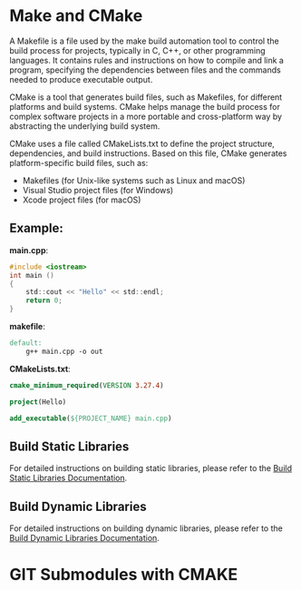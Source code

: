 # Make and CMake

A Makefile is a file used by the make build automation tool to control the build process for projects, typically in C, C++, or other programming languages. It contains rules and instructions on how to compile and link a program, specifying the dependencies between files and the commands needed to produce executable output.

CMake is a tool that generates build files, such as Makefiles, for different platforms and build systems. CMake helps manage the build process for complex software projects in a more portable and cross-platform way by abstracting the underlying build system.

CMake uses a file called CMakeLists.txt to define the project structure, dependencies, and build instructions. Based on this file, CMake generates platform-specific build files, such as:

- Makefiles (for Unix-like systems such as Linux and macOS)
- Visual Studio project files (for Windows)
- Xcode project files (for macOS)

## Example:

**main.cpp**:
```c
#include <iostream>
int main ()
{
    std::cout << "Hello" << std::endl;
    return 0;
}
```

**makefile**:
```makefile
default:
    g++ main.cpp -o out
```

**CMakeLists.txt**:
```cmake
cmake_minimum_required(VERSION 3.27.4)

project(Hello)

add_executable(${PROJECT_NAME} main.cpp)
```

## Build Static Libraries

For detailed instructions on building static libraries, please refer to the [Build Static Libraries Documentation](./StaticLibrariesExample/README.md).

## Build Dynamic Libraries

For detailed instructions on building dynamic libraries, please refer to the [Build Dynamic Libraries Documentation](./DynamicLibrariesExample/README.md).

# GIT Submodules with CMAKE

